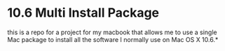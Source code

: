 # 10.6 Multi Install Package

this is a repo for a project for my macbook that allows me to use a single Mac package to install all the software I normally use on Mac OS X 10.6.*

